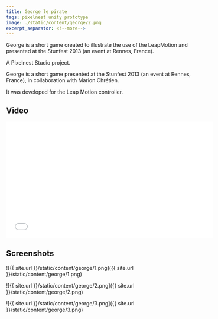 ```yaml
---
title: George le pirate
tags: pixelnest unity prototype
image: ./static/content/george/2.png
excerpt_separator: <!--more-->
---
```


George is a short game created to illustrate the use of the LeapMotion and presented at the Stunfest 2013 (an event at Rennes, France).

<!--more-->

A Pixelnest Studio project.

George is a short game presented at the Stunfest 2013 (an event at Rennes, France), in collaboration with Marion Chrétien.

It was developed for the Leap Motion controller.

## Video

<iframe width="560" height="315" src="//www.youtube.com/embed/RYJZvZfvyZY" frameborder="0" allowfullscreen></iframe>

## Screenshots

![{{ site.url }}/static/content/george/1.png]({{ site.url }}/static/content/george/1.png)

![{{ site.url }}/static/content/george/2.png]({{ site.url }}/static/content/george/2.png)

![{{ site.url }}/static/content/george/3.png]({{ site.url }}/static/content/george/3.png)
